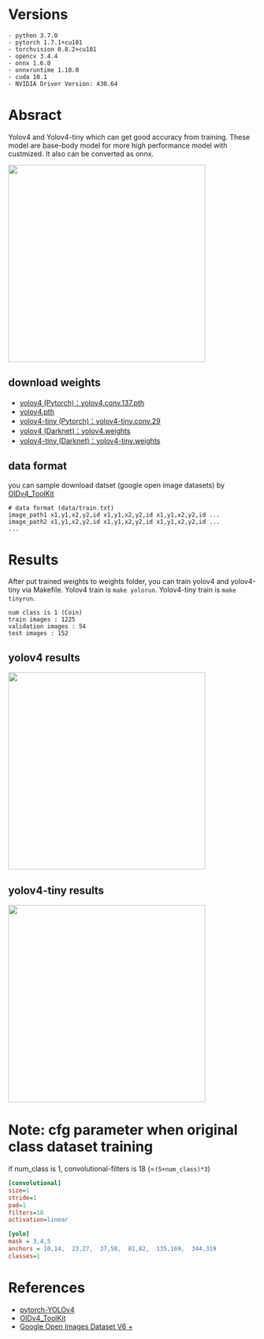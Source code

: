 # Versions
```
- python 3.7.0
- pytorch 1.7.1+cu101
- torchvision 0.8.2+cu101
- opencv 3.4.4
- onnx 1.6.0
- onnxruntime 1.10.0
- cuda 10.1
- NVIDIA Driver Version: 430.64
```

# Absract
Yolov4 and Yolov4-tiny which can get good accuracy from training. 
These model are base-body model for more high performance model with custmized.
It also can be converted as onnx.

<img src="https://user-images.githubusercontent.com/48679574/145718477-f56d9fdc-8ff5-44be-89a8-428de7787b64.png" width="400px">


## download weights
- [yolov4 (Pytorch)：yolov4.conv.137.pth](https://drive.google.com/open?id=1fcbR0bWzYfIEdLJPzOsn4R5mlvR6IQyA)
- [yolov4.pth](https://drive.google.com/open?id=1wv_LiFeCRYwtpkqREPeI13-gPELBDwuJ)
- [yolov4-tiny (Pytorch)：yolov4-tiny.conv.29](https://github.com/AlexeyAB/darknet/releases/download/darknet_yolo_v4_pre/yolov4-tiny.conv.29)
- [yolov4 (Darknet)：yolov4.weights](https://www.google.com/url?sa=t&rct=j&q=&esrc=s&source=web&cd=&ved=2ahUKEwj74fGktd70AhVWk1YBHe9bDjMQFnoECAQQAQ&url=https%3A%2F%2Fgithub.com%2FAlexeyAB%2Fdarknet%2Freleases%2Fdownload%2Fdarknet_yolo_v3_optimal%2Fyolov4.weights&usg=AOvVaw30if4joxtTaS8DAh12vYQ4)
- [yolov4-tiny (Darknet)：yolov4-tiny.weights](https://github.com/AlexeyAB/darknet/releases/download/darknet_yolo_v4_pre/yolov4-tiny.weights)

## data format
you can sample download datset (google open image datasets) by [OIDv4_ToolKit](https://github.com/EscVM/OIDv4_ToolKit)
```
# data format (data/train.txt)
image_path1 x1,y1,x2,y2,id x1,y1,x2,y2,id x1,y1,x2,y2,id ...
image_path2 x1,y1,x2,y2,id x1,y1,x2,y2,id x1,y1,x2,y2,id ...
...
```

# Results
After put trained weights to weights folder, you can train yolov4 and yolov4-tiny via Makefile. 
Yolov4 train is ```make yolorun```. Yolov4-tiny train is ```make tinyrun```.
```
num class is 1 (Coin)
train images : 1225
validation images : 54
test images : 152
```

## yolov4 results

<img src="https://user-images.githubusercontent.com/48679574/145761032-264e07fc-a5c5-4048-87ce-41c52dc97a74.png" width="400px">


## yolov4-tiny results

<img src="https://user-images.githubusercontent.com/48679574/145761025-667ba7e1-9c2a-461f-9ffc-82a3bbcaeca4.png" width="400px">



# Note: cfg parameter when original class dataset training
if num_class is 1, convolutional-filters is 18 (=```(5+num_class)*3```)

```tiny-yolov4.cfg
[convolutional]
size=1
stride=1
pad=1
filters=18
activation=linear

[yolo]
mask = 3,4,5
anchors = 10,14,  23,27,  37,58,  81,82,  135,169,  344,319
classes=1
```

# References
- [pytorch-YOLOv4](https://github.com/Tianxiaomo/pytorch-YOLOv4)
- [OIDv4_ToolKit](https://github.com/EscVM/OIDv4_ToolKit)
- [Google Open Images Dataset V6 +](https://storage.googleapis.com/openimages/web/index.html)
